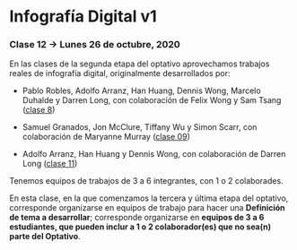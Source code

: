 # Infografía Digital v1

### Clase 12 → Lunes 26 de octubre, 2020

En las clases de la segunda etapa del optativo aprovechamos trabajos reales de infografía digital, originalmente desarrollados por: 

- Pablo Robles, Adolfo Arranz, Han Huang, Dennis Wong, Marcelo Duhalde y Darren Long, con colaboración de Felix Wong y Sam Tsang ([clase 8](https://github.com/profesorfaco/dno075-2020/tree/gh-pages/clase-08))

- Samuel Granados, Jon McClure, Tiffany Wu y Simon Scarr, con colaboración de Maryanne Murray ([clase 09](https://github.com/profesorfaco/dno075-2020/tree/gh-pages/clase-09))

- Adolfo Arranz, Han Huang y Dennis Wong, con colaboración de Darren Long ([clase 11](https://github.com/profesorfaco/dno075-2020/tree/gh-pages/clase-11))

Tenemos equipos de trabajos de 3 a 6 integrantes, con 1 o 2 colaborades. 

En esta clase, en la que comenzamos la tercera y última etapa del optativo, corresponde organizarse en equipos de trabajo para hacer una **Definición de tema a desarrollar**; corresponde organizarse en **equipos de 3 a 6 estudiantes, que pueden inclur a 1 o 2 colaborador(es) que no sea(n) parte del Optativo**.
